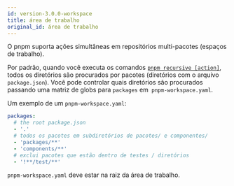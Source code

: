 ```yaml
---
id: version-3.0.0-workspace
title: área de trabalho
original_id: área de trabalho
---
```


O pnpm suporta ações simultâneas em repositórios multi-pacotes (espaços de trabalho).

Por padrão, quando você executa os comandos [`pnpm recursive [action]`](pnpm-recursive.md),
todos os diretórios são procurados por pacotes (diretórios com o arquivo `package.json`).
Você pode controlar quais diretórios são procurados passando uma matriz de globs para `packages` em` pnpm-workspace.yaml`.

Um exemplo de um `pnpm-workspace.yaml`:

```yaml
packages:
  # the root package.json
  - '.'
  # todos os pacotes em subdiretórios de pacotes/ e componentes/
  - 'packages/**'
  - 'components/**'
  # exclui pacotes que estão dentro de testes / diretórios
  - '!**/test/**'
```

`pnpm-workspace.yaml` deve estar na raiz da área de trabalho.